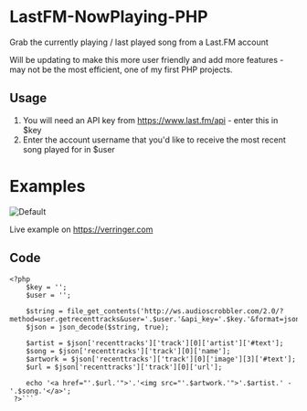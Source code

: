 # LastFM-NowPlaying-PHP
Grab the currently playing / last played song from a Last.FM account

Will be updating to make this more user friendly and add more features - may not be the most efficient, one of my first PHP projects.

## Usage
1. You will need an API key from https://www.last.fm/api - enter this in $key
2. Enter the account username that you'd like to receive the most recent song played for in $user

# Examples
![Default](https://i.imgur.com/g2evp4l.png)

Live example on https://verringer.com

## Code
```
<?php
	$key = '';
	$user = '';

	$string = file_get_contents('http://ws.audioscrobbler.com/2.0/?method=user.getrecenttracks&user='.$user.'&api_key='.$key.'&format=json');
	$json = json_decode($string, true);

	$artist = $json['recenttracks']['track'][0]['artist']['#text'];
	$song = $json['recenttracks']['track'][0]['name'];
	$artwork = $json['recenttracks']['track'][0]['image'][3]['#text'];
	$url = $json['recenttracks']['track'][0]['url'];

	echo '<a href="'.$url.'">'.'<img src="'.$artwork.'">'.$artist.' - '.$song.'</a>';
 ?>```
